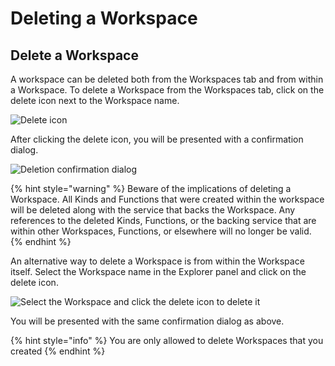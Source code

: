 # Deleting a Workspace

## Delete a Workspace

A workspace can be deleted both from the Workspaces tab and from within a Workspace. To delete a Workspace from the Workspaces tab, click on the delete icon next to the Workspace name.

![Delete icon](https://maanaimages.blob.core.windows.net/maana-q-documentation/Product%20Guide/Deleting%20a%20Workspace%20-%20Workspaces%20Page.png)

After clicking the delete icon, you will be presented with a confirmation dialog.

![Deletion confirmation dialog](https://maanaimages.blob.core.windows.net/maana-q-documentation/Product%20Guide/Delete%20Workspace%20Confirmation%20Dialog.png)

{% hint style="warning" %}
Beware of the implications of deleting a Workspace. All Kinds and Functions that were created within the workspace will be deleted along with the service that backs the Workspace. Any references to the deleted Kinds, Functions, or the backing service that are within other Workspaces, Functions, or elsewhere will no longer be valid.
{% endhint %}

An alternative way to delete a Workspace is from within the Workspace itself. Select the Workspace name in the Explorer panel and click on the delete icon.

![Select the Workspace and click the delete icon to delete it](https://maanaimages.blob.core.windows.net/maana-q-documentation/Product%20Guide/Deleting%20a%20Workspace%20within%20a%20Workspace.png)

You will be presented with the same confirmation dialog as above.

{% hint style="info" %}
You are only allowed to delete Workspaces that you created
{% endhint %}

